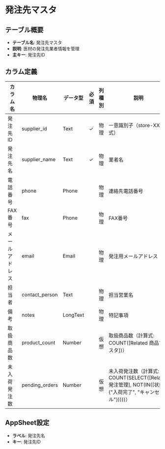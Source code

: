 # 発注先マスタ

## テーブル概要
- **テーブル名**: 発注先マスタ
- **説明**: 医材の発注先業者情報を管理
- **主キー**: 発注先ID

## カラム定義

| カラム名 | 物理名 | データ型 | 必須 | 列種別 | 説明 |
|---------|--------|----------|------|--------|------|
| 発注先ID | supplier_id | Text | ✓ | 物理 | 一意識別子（store-XX形式） |
| 発注先名 | supplier_name | Text | ✓ | 物理 | 業者名 |
| 電話番号 | phone | Phone | | 物理 | 連絡先電話番号 |
| FAX番号 | fax | Phone | | 物理 | FAX番号 |
| メールアドレス | email | Email | | 物理 | 発注用メールアドレス |
| 担当者 | contact_person | Text | | 物理 | 担当営業名 |
| 備考 | notes | LongText | | 物理 | 特記事項 |
| 取扱商品数 | product_count | Number | | 仮想 | 取扱商品数（計算式: COUNT([Related 商品マスタ])） |
| 未入荷発注数 | pending_orders | Number | | 仮想 | 未入荷発注数（計算式: COUNT(SELECT([Related 発注管理], NOT(IN([状態], {"入荷完了", "キャンセル"}))))） |

## AppSheet設定
- **ラベル**: 発注先名
- **キー**: 発注先ID
